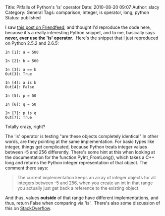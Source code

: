Title: Pitfalls of Python's 'is' operator 
Date: 2010-08-20 09:07
Author: slacy
Category: General
Tags: comparison, integer, is operator, long, python
Status: published

I saw [this post on
Friendfeed](http://friendfeed.com/python/826795fd/is-not-b-but-p-q-guess-why),
and thought I'd reproduce the code here, because it's a really
interesting Python snippet, and to me, basically says **never, ever use
the 'is' operator**.  Here's the snippet that I just reproduced on
Python 2.5.2 and 2.6.5:

    In [1]: a = 500

    In [2]: b = 500

    In [3]: a == b
    Out[3]: True

    In [4]: a is b
    Out[4]: False

    In [5]: p = 50 

    In [6]: q = 50

    In [7]: p is q
    Out[7]: True

Totally crazy, right?

The 'is' operator is testing "are these objects completely identical" In
other words, are they pointing at the same implementation. For basic
types like integer, things get complicated, because Python treats
integer values between -5 and 256 differently. There's some hint at this
when looking at the documentation for the function PyInt\_FromLong(),
which takes a C++ long and returns the Python integer representation of
that object. The comment there says:

> The current implementation keeps an array of integer objects for all
> integers between -5 and 256, when you create an int in that range you
> actually just get back a reference to the existing object.

And thus, values **outside** of that range have different
implementations, and thus, return False when comparing via 'is'.
 There's also some discussion of this on
[StackOverflow](http://stackoverflow.com/questions/306313/).
